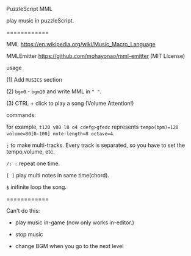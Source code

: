PuzzleScript MML

play music in puzzleScript.

============

MML https://en.wikipedia.org/wiki/Music_Macro_Language

MMLEmitter https://github.com/mohayonao/mml-emitter (MIT License)

usage

(1) Add `MUSICS` section

(2) `bgm0` - `bgm10` and write MML in `" "`.

(3) CTRL + click to play a song (Volume Attention!) 

commands:

for example, `t120 v80 l8 o4 cdefg>gfedc` represents `tempo(bpm)=120 volume=80[0-100] note-length=8 octave=4`.

`;` to make multi-tracks. Every track is separated, so you have to set the tempo,volume, etc.

`/: :` repeat one time.

`[ ]` play multi notes in same time(chord). 

`$` inifinite loop the song.

============

Can't do this:

* play music in-game (now only works in-editor.)

* stop music

* change BGM when you go to the next level